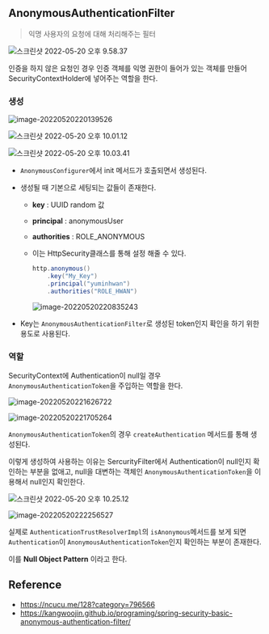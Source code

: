 ## AnonymousAuthenticationFilter

> 익명 사용자의 요청에 대해 처리해주는 필터 

![스크린샷 2022-05-20 오후 9.58.37](https://tva1.sinaimg.cn/large/e6c9d24egy1h2f62jc0fyj21g80jsmzw.jpg)

인증을 하지 않은 요청인 경우 인증 객체를 익명 권한이 들어가 있는 객체를 만들어 SecurityContextHolder에 넣어주는 역할을 한다.



### 생성 

![image-20220520220139526](https://tva1.sinaimg.cn/large/e6c9d24egy1h2f65ik5aaj21hg0nejuz.jpg)

![스크린샷 2022-05-20 오후 10.01.12](https://tva1.sinaimg.cn/large/e6c9d24egy1h2f654h2uuj21b80g476z.jpg)

![스크린샷 2022-05-20 오후 10.03.41](https://tva1.sinaimg.cn/large/e6c9d24egy1h2f67pdbqxj20nm09it9a.jpg)

- `AnonymousConfigurer`에서 init 메서드가 호출되면서 생성된다. 

- 생성될 때 기본으로 세팅되는 값들이 존재한다. 

	- **key** : UUID random 값
	- **principal** : anonymousUser
	- **authorities** : ROLE_ANONYMOUS

	- 이는 HttpSecurity클래스를 통해 설정 해줄 수 있다. 

		```java
		http.anonymous()
		    .key("My_Key")
		    .principal("yuminhwan")
		    .authorities("ROLE_HWAN")
		```

		![image-20220520220835243](https://tva1.sinaimg.cn/large/e6c9d24egy1h2f6cq6uekj20to07q75z.jpg)

- Key는 `AnonymousAuthenticationFilter`로 생성된 token인지 확인을 하기 위한 용도로 사용된다.



### 역할 

SecurityContext에 Authentication이 null일 경우 `AnonymousAuthenticationToken`을 주입하는 역할을 한다. 

![image-20220520221626722](https://tva1.sinaimg.cn/large/e6c9d24egy1h2f6kx4xg6j216s0u0jwa.jpg)

![image-20220520221705264](https://tva1.sinaimg.cn/large/e6c9d24egy1h2f6lkkvu3j217k09edhj.jpg)

`AnonymousAuthenticationToken`의 경우 `createAuthentication` 메서드를 통해 생성된다.

이렇게 생성하여 사용하는 이유는 SercurityFilter에서 Authentication이 null인지 확인하는 부분을 없애고, null을 대변하는 객체인 `AnonymousAuthenticationToken`을 이용해서 null인지 확인한다. 

![스크린샷 2022-05-20 오후 10.25.12](https://tva1.sinaimg.cn/large/e6c9d24egy1h2f6u2h4s6j216o06sjsd.jpg)

![image-20220520222256527](https://tva1.sinaimg.cn/large/e6c9d24egy1h2f6ro5l4yj20xg0ao75l.jpg)

실제로 `AuthenticationTrustResolverImpl`의 `isAnonymous`메서드를 보게 되면 `Authentication`이 `AnonymousAuthenticationToken`인지 확인하는 부분이 존재한다. 

이를 **Null Object Pattern** 이라고 한다.



## Reference 

- https://ncucu.me/128?category=796566
- https://kangwoojin.github.io/programing/spring-security-basic-anonymous-authentication-filter/